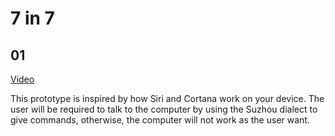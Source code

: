 # 7 in 7

## 01

[Video](https://drive.google.com/file/d/1rKQKy1DiGFQWN2tQ-YWEYdA5-lOqW-Rk/view?usp=sharing)

This prototype is inspired by how Siri and Cortana work on your device. The user will be required to talk to the computer by using the Suzhou dialect to give commands, otherwise, the computer will not work as the user want.
